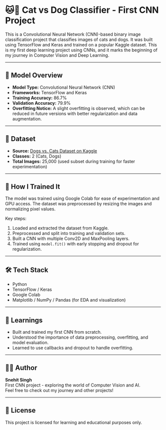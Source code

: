 # 🐱🐶 Cat vs Dog Classifier - First CNN Project

This is a Convolutional Neural Network (CNN)-based binary image classification project that classifies images of cats and dogs. It was built using TensorFlow and Keras and trained on a popular Kaggle dataset. This is my first deep learning project using CNNs, and it marks the beginning of my journey in Computer Vision and Deep Learning.

---

## 🧠 Model Overview

- **Model Type:** Convolutional Neural Network (CNN)
- **Frameworks:** TensorFlow and Keras
- **Training Accuracy:** 86.7%
- **Validation Accuracy:** 79.9%
- **Overfitting Notice:** A slight overfitting is observed, which can be reduced in future versions with better regularization and data augmentation.

---

## 📁 Dataset

- **Source:** [Dogs vs. Cats Dataset on Kaggle](https://www.kaggle.com/c/dogs-vs-cats)
- **Classes:** 2 (Cats, Dogs)
- **Total Images:** 25,000 (used subset during training for faster experimentation)

---

## 🚀 How I Trained It

The model was trained using Google Colab for ease of experimentation and GPU access. The dataset was preprocessed by resizing the images and normalizing pixel values.

Key steps:
1. Loaded and extracted the dataset from Kaggle.
2. Preprocessed and split into training and validation sets.
3. Built a CNN with multiple Conv2D and MaxPooling layers.
4. Trained using `model.fit()` with early stopping and dropout for regularization.

---

## 🛠 Tech Stack

- Python
- TensorFlow / Keras
- Google Colab
- Matplotlib / NumPy / Pandas (for EDA and visualization)

---

## 📌 Learnings

- Built and trained my first CNN from scratch.
- Understood the importance of data preprocessing, overfitting, and model evaluation.
- Learned to use callbacks and dropout to handle overfitting.

---

## 🙋‍♂️ Author

**Snehit Singh**  
First CNN project - exploring the world of Computer Vision and AI.  
Feel free to check out my journey and other projects!

---

## 📄 License

This project is licensed for learning and educational purposes only.
